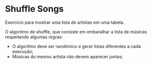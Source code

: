 # Shuffle Songs

Exercício para mostrar uma lista de artistas em uma tabela.

O algoritmo de shuffle, que consiste em embaralhar a lista de músicas respeitando algumas regras:
- O algoritmo deve ser randômico e gerar listas diferentes a cada execução;
- Músicas do mesmo artista não devem aparecer juntas;
